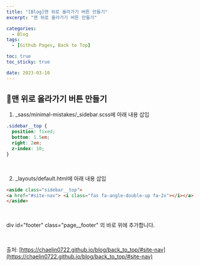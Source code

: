 ```yaml
---
title: "[Blog]맨 위로 올라가기 버튼 만들기"
excerpt: "맨 위로 올라가기 버튼 만들기"

categories:
  - Blog
tags:
  - [Github Pages, Back to Top]

toc: true
toc_sticky: true

date: 2023-03-10
---
```


## 📝맨 위로 올라가기 버튼 만들기
1. _sass/minimal-mistakes/_sidebar.scss에 아래 내용 삽입

```css
.sidebar__top {
  position: fixed;
  bottom: 1.5em;
  right: 2em;
  z-index: 10;
}
```

<br>

2. _layouts/default.html에 아래 내용 삽입

```html
<aside class="sidebar__top">
<a href="#site-nav"> <i class="fas fa-angle-double-up fa-2x"></i></a>
</aside>
```

<br>

div id="footer" class="page__footer" 의 바로 위에 추가합니다.

<br>

출처: [https://chaelin0722.github.io/blog/back_to_top/#site-nav](https://chaelin0722.github.io/blog/back_to_top/#site-nav)